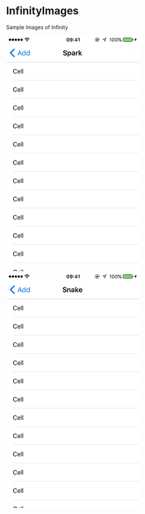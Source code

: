 # InfinityImages
Sample Images of Infinity

![screen1](https://github.com/DanisFabric/InfinityImages/blob/master/images/spark.gif)
![screen1](https://github.com/DanisFabric/InfinityImages/blob/master/images/snake.gif)